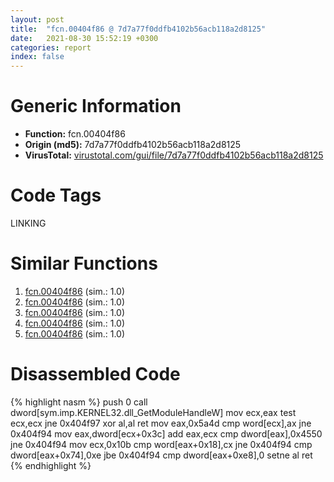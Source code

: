 ```yaml
---
layout: post
title:  "fcn.00404f86 @ 7d7a77f0ddfb4102b56acb118a2d8125"
date:   2021-08-30 15:52:19 +0300
categories: report
index: false
---
```


# Generic Information
- **Function:** fcn.00404f86
- **Origin (md5):** 7d7a77f0ddfb4102b56acb118a2d8125
- **VirusTotal:** [virustotal.com/gui/file/7d7a77f0ddfb4102b56acb118a2d8125][virustotal_ref]

# Code Tags
<span class="tag" id="LINKING">LINKING</span>


# Similar Functions

1. [fcn.00404f86][similar_1_ref] (sim.: 1.0)
2. [fcn.00404f86][similar_2_ref] (sim.: 1.0)
3. [fcn.00404f86][similar_3_ref] (sim.: 1.0)
4. [fcn.00404f86][similar_4_ref] (sim.: 1.0)
5. [fcn.00404f86][similar_5_ref] (sim.: 1.0)


# Disassembled Code

{% highlight nasm %}
push 0
call dword[sym.imp.KERNEL32.dll_GetModuleHandleW]
mov ecx,eax
test ecx,ecx
jne 0x404f97
xor al,al
ret 
mov eax,0x5a4d
cmp word[ecx],ax
jne 0x404f94
mov eax,dword[ecx+0x3c]
add eax,ecx
cmp dword[eax],0x4550
jne 0x404f94
mov ecx,0x10b
cmp word[eax+0x18],cx
jne 0x404f94
cmp dword[eax+0x74],0xe
jbe 0x404f94
cmp dword[eax+0xe8],0
setne al
ret 
{% endhighlight %}


[similar_1_ref]: /report/fcn.00404f86@86da4bf04453e93d2b85b0434a4b1ddb
[similar_2_ref]: /report/fcn.00404f86@4cdb29dff65a3660a99794793fc01025
[similar_3_ref]: /report/fcn.00404f86@48311276b3cd8adebcd777f7aad326b2
[similar_4_ref]: /report/fcn.00404f86@df122b321cb85208f7078f98486a1c28
[similar_5_ref]: /report/fcn.00404f86@d5a4b1f5c9efe68c71ccb51bc3895bf5
[virustotal_ref]: https://www.virustotal.com/gui/file/7d7a77f0ddfb4102b56acb118a2d8125